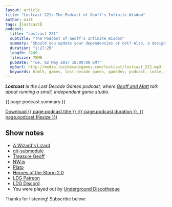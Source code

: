 ```yaml
---
layout: article
title: "Lostcast 221: The Podcast of Geoff's Infinite Wisdom"
author: matt
tags: [lostcast]
podcast:
  title: "Lostcast 221"
  subtitle: "The Podcast of Geoff's Infinite Wisdom"
  summary: "Should you update your dependencies or not? Also, a design analyis of Heroes of the Storm 2.0."
  duration: "1:27:29"
  length: 5249
  filesize: 75MB
  pubDate: "Tue, 02 May 2017 18:00:00 GMT"
  mp3url: http://media.lostdecadegames.com/lostcast/lostcast_221.mp3
  keywords: html5, games, lost decade games, gamedev, podcast, indie, lostcast
---
```

_**Lostcast** is the Lost Decade Games podcast, where [Geoff and Matt](/about/) talk about running a small, independent game studio._

{{ page.podcast.summary }}

<a class="download-podcast" href="{{ page.podcast.mp3url }}">
	Download {{ page.podcast.title }} ({{ page.podcast.duration }}, {{ page.podcast.filesize }})
</a>

## Show notes

* [A Wizard's Lizard](http://store.steampowered.com/app/280040/)
* [git-submodule](https://git-scm.com/docs/git-submodule)
* [Treasure Geoff](http://www.lostdecadegames.com/play-treasure-geoff/)
* [NW.js](https://nwjs.io/)
* [Plato](https://www.platoapp.com/)
* [Heroes of the Storm 2.0](http://us.battle.net/heroes/en/heroes20/)
* [LDG Patreon](https://www.patreon.com/lostdecadegames)
* [LDG Discord](https://discord.gg/jNHav65)
* You were played out by [Underground Discotheque](https://joshuamorse.bandcamp.com/album/single-underground-discotheque-super-mario-bros-arrangement)

Thanks for listening! Subscribe below:
